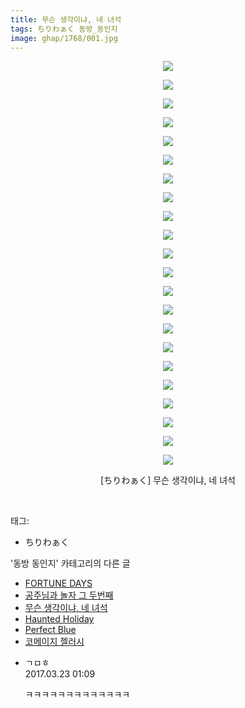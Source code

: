 ```yaml
---
title: 무슨 생각이냐, 네 녀석
tags: ちりわぁく 동방_동인지
image: ghap/1768/001.jpg
---
```

<div class="article">
<p style="text-align: center; clear: none; float: none;"><img src="{{ site.nasurl }}/ghap/1768/001.jpg"/></p>
<p style="text-align: center; clear: none; float: none;"><img src="{{ site.nasurl }}/ghap/1768/002.jpg"/></p>
<p style="text-align: center; clear: none; float: none;"><img src="{{ site.nasurl }}/ghap/1768/003.jpg"/></p>
<p style="text-align: center; clear: none; float: none;"><img src="{{ site.nasurl }}/ghap/1768/004.jpg"/></p>
<p style="text-align: center; clear: none; float: none;"><img src="{{ site.nasurl }}/ghap/1768/005.jpg"/></p>
<p style="text-align: center; clear: none; float: none;"><img src="{{ site.nasurl }}/ghap/1768/006.jpg"/></p>
<p style="text-align: center; clear: none; float: none;"><img src="{{ site.nasurl }}/ghap/1768/007.jpg"/></p>
<p style="text-align: center; clear: none; float: none;"><img src="{{ site.nasurl }}/ghap/1768/008.jpg"/></p>
<p style="text-align: center; clear: none; float: none;"><img src="{{ site.nasurl }}/ghap/1768/009.jpg"/></p>
<p style="text-align: center; clear: none; float: none;"><img src="{{ site.nasurl }}/ghap/1768/010.jpg"/></p>
<p style="text-align: center; clear: none; float: none;"><img src="{{ site.nasurl }}/ghap/1768/011.jpg"/></p>
<p style="text-align: center; clear: none; float: none;"><img src="{{ site.nasurl }}/ghap/1768/012.jpg"/></p>
<p style="text-align: center; clear: none; float: none;"><img src="{{ site.nasurl }}/ghap/1768/013.jpg"/></p>
<p style="text-align: center; clear: none; float: none;"><img src="{{ site.nasurl }}/ghap/1768/014.jpg"/></p>
<p style="text-align: center; clear: none; float: none;"><img src="{{ site.nasurl }}/ghap/1768/015.jpg"/></p>
<p style="text-align: center; clear: none; float: none;"><img src="{{ site.nasurl }}/ghap/1768/016.jpg"/></p>
<p style="text-align: center; clear: none; float: none;"><img src="{{ site.nasurl }}/ghap/1768/017.jpg"/></p>
<p style="text-align: center; clear: none; float: none;"><img src="{{ site.nasurl }}/ghap/1768/018.jpg"/></p>
<p style="text-align: center; clear: none; float: none;"><img src="{{ site.nasurl }}/ghap/1768/019.jpg"/></p>
<p style="text-align: center; clear: none; float: none;"><img src="{{ site.nasurl }}/ghap/1768/020.jpg"/></p>
<p style="text-align: center; clear: none; float: none;"><img src="{{ site.nasurl }}/ghap/1768/021.jpg"/></p>
<p style="text-align: center; clear: none; float: none;"><img src="{{ site.nasurl }}/ghap/1768/022.jpg"/></p>
<p style="text-align: center; clear: none; float: none;">[ちりわぁく] 무슨 생각이냐, 네 녀석</p>
<p><br/></p>
</div><div class="tagTrail">
<p>태그: </p>
<ul>
<li>ちりわぁく</li>
</ul>
</div><div class="another">
<p>'동방 동인지' 카테고리의 다른 글</p>
<ul>
<li><a href="/2016-08-22-ghap_1771">FORTUNE DAYS</a></li>
<li><a href="/2016-08-22-ghap_1770">공주님과 놀자 그 두번째</a></li>
<li><a href="/2016-08-22-ghap_1768">무슨 생각이냐, 네 녀석</a></li>
<li><a href="/2016-08-22-ghap_1767">Haunted Holiday</a></li>
<li><a href="/2016-08-22-ghap_1766">Perfect Blue</a></li>
<li><a href="/2016-08-22-ghap_1765">코메이지 젤러시</a></li>
</ul>
</div><div class="cb_module cb_fluid">
<div class="cb_wrt cb_profile">
<div class="comment">
<ul>
<li class="cb_thumb_off" id="comment14946440">
<div class="cb_comment_area">
<div class="cb_info_area">
<div class="cb_section">
<span class="cb_nick_name">ㄱㅁㅎ</span>
</div>
<div class="cb_section">
<span class="cb_date">2017.03.23 01:09 </span>
</div>
</div>
<div class="cb_dsc_comment">
<p class="cb_dsc">
											ㅋㅋㅋㅋㅋㅋㅋㅋㅋㅋㅋㅋㅋ
										</p>
</div>
</div></li>
</ul>
</div>
</div><!-- commentList close -->
</div>